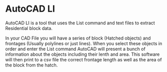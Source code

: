 # AutoCAD LI

AutoCAD LI is a tool that uses the List command and text files to extract Residential
block data. 

In your CAD File you will have a series of block (Hatched objects) and frontages (Usually polylines or just lines). 
When you select these objects in order and enter the List command AutoCAD will 
present a bunch of information about the objects including their lenth and area. 
This software will then print to a csv file the correct frontage length as well as the area of the block from the hatch.

